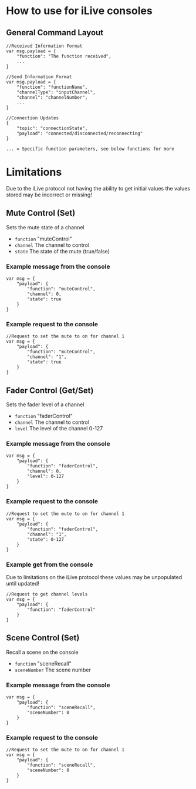 # How to use for iLive consoles

## General Command Layout

```
//Received Information Format
var msg.payload = {
    "function": "The function received",
    ...
}

//Send Information Format
var msg.payload = {
    "function": "functionName",
    "channelType": "inputChannel",
    "channel": "channelNumber",
    ...
}

//Connection Updates
{
    "topic": "connectionState",
    "payload": "connected/disconnected/reconnecting"
}

... = Specific function parameters, see below functions for more
```

# Limitations
Due to the iLive protocol not having the ability to get initial values the values stored may be incorrect or missing!

## Mute Control (Set)
Sets the mute state of a channel
- `function` "muteControl"
- `channel` The channel to control
- `state` The state of the mute (true/false)

### Example message from the console
```
var msg = {
    "payload": {
        "function": "muteControl",
        "channel": 0,
        "state": true
    }
}
```

### Example request to the console
```
//Request to set the mute to on for channel 1
var msg = {
    "payload": {
        "function": "muteControl",
        "channel": "1",
        "state": true
    }
}
```

## Fader Control (Get/Set)
Sets the fader level of a channel
- `function` "faderControl"
- `channel` The channel to control
- `level` The level of the channel 0-127

### Example message from the console
```
var msg = {
    "payload": {
        "function": "faderControl",
        "channel": 0,
        "level": 0-127
    }
}
```

### Example request to the console
```
//Request to set the mute to on for channel 1
var msg = {
    "payload": {
        "function": "faderControl",
        "channel": "1",
        "state": 0-127
    }
}
```

### Example get from the console
Due to limitations on the iLive protocol these values may be unpopulated until updated!
```
//Request to get channel levels
var msg = {
    "payload": {
        "function": "faderControl"
    }
}
```

## Scene Control (Set)
Recall a scene on the console 
- `function` "sceneRecall"
- `sceneNumber` The scene number

### Example message from the console
```
var msg = {
    "payload": {
        "function": "sceneRecall",
        "sceneNumber": 0
    }
}
```

### Example request to the console
```
//Request to set the mute to on for channel 1
var msg = {
    "payload": {
        "function": "sceneRecall",
        "sceneNumber": 0
    }
}
```